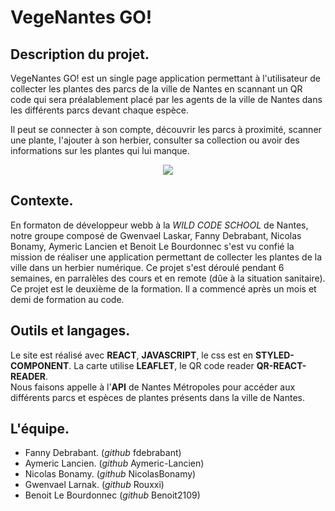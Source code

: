 # VegeNantes GO!  

## Description du projet.  

VegeNantes GO! est un single page application permettant à l'utilisateur de collecter les plantes des parcs de la ville de Nantes en scannant un QR code qui sera préalablement placé par les agents de la ville de Nantes dans les différents parcs devant chaque espèce.  

Il peut se connecter à son compte, découvrir les parcs à proximité, scanner une plante, l'ajouter à son herbier, consulter sa collection ou avoir des informations sur les plantes qui lui manque. 

<div style="text-align:center"><img src="https://imgur.com/gQeUAwm" /></div>

## Contexte.  

En formaton de développeur webb à la _WILD CODE SCHOOL_ de Nantes, notre groupe composé de Gwenvael Laskar, Fanny Debrabant, Nicolas Bonamy, Aymeric Lancien et Benoit Le Bourdonnec s'est vu confié la mission de réaliser une application permettant de collecter les plantes de la ville dans un herbier numérique. Ce projet s'est déroulé pendant 6 semaines, en parralèles des cours et en remote (dûe à la situation sanitaire).  
Ce projet est le deuxième de la formation. Il a commencé après un mois et demi de formation au code.

## Outils et langages.  

Le site est réalisé avec __REACT__, __JAVASCRIPT__, le css est en __STYLED-COMPONENT__. 
La carte utilise __LEAFLET__, le QR code reader __QR-REACT-READER__.  
Nous faisons appelle à l'__API__ de Nantes Métropoles pour accéder aux différents parcs et espèces de plantes présents dans la ville de Nantes.  

## L'équipe.  

* Fanny Debrabant. (*github* fdebrabant)  
* Aymeric Lancien. (*github* Aymeric-Lancien)  
* Nicolas Bonamy. (*github* NicolasBonamy)  
* Gwenvael Larnak. (*github* Rouxxi)  
* Benoit Le Bourdonnec (*github* Benoit2109)  
